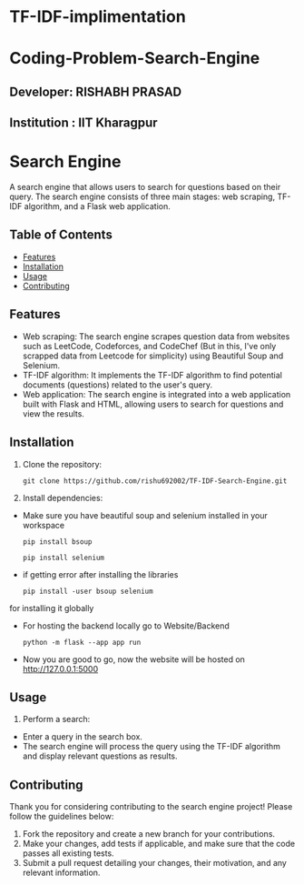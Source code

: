 # TF-IDF-implimentation 

# Coding-Problem-Search-Engine

## Developer: RISHABH PRASAD
## Institution : IIT Kharagpur

# Search Engine

A search engine that allows users to search for questions based on their query. The search engine consists of three main stages: web scraping, TF-IDF algorithm, and a Flask web application.

## Table of Contents

- [Features](#features)
- [Installation](#installation)
- [Usage](#usage)
- [Contributing](#contributing)

## Features

- Web scraping: The search engine scrapes question data from websites such as LeetCode, Codeforces, and CodeChef (But in this, I've only scrapped data from Leetcode for simplicity) using Beautiful Soup and Selenium.
- TF-IDF algorithm: It implements the TF-IDF algorithm to find potential documents (questions) related to the user's query.
- Web application: The search engine is integrated into a web application built with Flask and HTML, allowing users to search for questions and view the results.

## Installation

1. Clone the repository:

   ```shell
   git clone https://github.com/rishu692002/TF-IDF-Search-Engine.git

2. Install dependencies:

- Make sure you have beautiful soup and selenium installed in your workspace

  ```shell
  pip install bsoup
  ```
  ```shell
  pip install selenium

- if getting error after installing the libraries

  ```shell
  pip install -user bsoup selenium
  ```
for installing it globally

- For hosting the backend locally go to Website/Backend

  ```shell
  python -m flask --app app run
  ```
- Now you are good to go, now the website will be hosted on http://127.0.0.1:5000

## Usage

1. Perform a search:

- Enter a query in the search box.
- The search engine will process the query using the TF-IDF algorithm and display relevant questions as results.

## Contributing

Thank you for considering contributing to the search engine project! Please follow the guidelines below:

1. Fork the repository and create a new branch for your contributions.
2. Make your changes, add tests if applicable, and make sure that the code passes all existing tests.
3. Submit a pull request detailing your changes, their motivation, and any relevant information.
